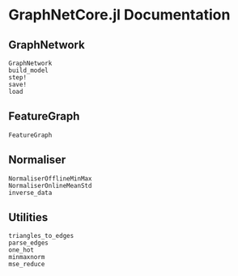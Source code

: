 # GraphNetCore.jl Documentation

## GraphNetwork

```@docs
GraphNetwork
build_model
step!
save!
load
```

## FeatureGraph

```@docs
FeatureGraph
```

## Normaliser

```@docs
NormaliserOfflineMinMax
NormaliserOnlineMeanStd
inverse_data
```

## Utilities

```@docs
triangles_to_edges
parse_edges
one_hot
minmaxnorm
mse_reduce
```